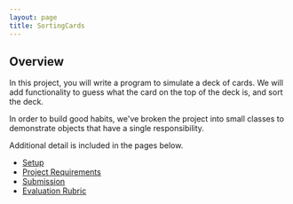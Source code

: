 ```yaml
---
layout: page
title: SortingCards
---
```


## Overview

In this project, you will write a program to simulate a deck of cards. We will add functionality to guess what the card on the top of the deck is, and sort the deck.

In order to build good habits, we've broken the project into small classes to demonstrate objects that have a single responsibility.

Additional detail is included in the pages below.

* [Setup](./setup)
* [Project Requirements](./requirements)
* [Submission](./submission)
* [Evaluation Rubric](./rubric)


